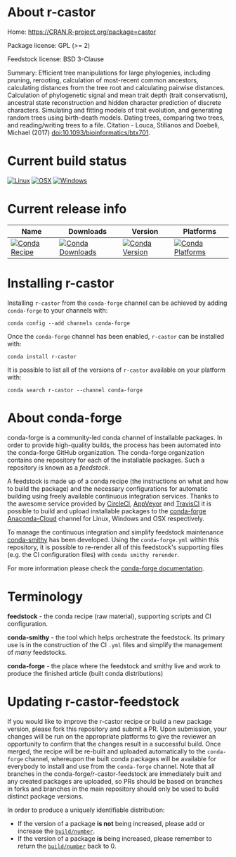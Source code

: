 About r-castor
==============

Home: https://CRAN.R-project.org/package=castor

Package license: GPL (>= 2)

Feedstock license: BSD 3-Clause

Summary: Efficient tree manipulations for large phylogenies, including pruning, rerooting, calculation of most-recent common ancestors, calculating distances from the tree root and calculating pairwise distances. Calculation of phylogenetic signal and mean trait depth (trait conservatism), ancestral state reconstruction and hidden character prediction of discrete characters. Simulating and fitting models of trait evolution, and generating random trees using birth-death models. Dating trees, comparing two trees, and reading/writing trees to a file. Citation - Louca, Stilianos and Doebeli, Michael (2017) <doi:10.1093/bioinformatics/btx701>.



Current build status
====================

[![Linux](https://img.shields.io/circleci/project/github/conda-forge/r-castor-feedstock/master.svg?label=Linux)](https://circleci.com/gh/conda-forge/r-castor-feedstock)
[![OSX](https://img.shields.io/travis/conda-forge/r-castor-feedstock/master.svg?label=macOS)](https://travis-ci.org/conda-forge/r-castor-feedstock)
[![Windows](https://img.shields.io/appveyor/ci/conda-forge/r-castor-feedstock/master.svg?label=Windows)](https://ci.appveyor.com/project/conda-forge/r-castor-feedstock/branch/master)

Current release info
====================

| Name | Downloads | Version | Platforms |
| --- | --- | --- | --- |
| [![Conda Recipe](https://img.shields.io/badge/recipe-r--castor-green.svg)](https://anaconda.org/conda-forge/r-castor) | [![Conda Downloads](https://img.shields.io/conda/dn/conda-forge/r-castor.svg)](https://anaconda.org/conda-forge/r-castor) | [![Conda Version](https://img.shields.io/conda/vn/conda-forge/r-castor.svg)](https://anaconda.org/conda-forge/r-castor) | [![Conda Platforms](https://img.shields.io/conda/pn/conda-forge/r-castor.svg)](https://anaconda.org/conda-forge/r-castor) |

Installing r-castor
===================

Installing `r-castor` from the `conda-forge` channel can be achieved by adding `conda-forge` to your channels with:

```
conda config --add channels conda-forge
```

Once the `conda-forge` channel has been enabled, `r-castor` can be installed with:

```
conda install r-castor
```

It is possible to list all of the versions of `r-castor` available on your platform with:

```
conda search r-castor --channel conda-forge
```


About conda-forge
=================

conda-forge is a community-led conda channel of installable packages.
In order to provide high-quality builds, the process has been automated into the
conda-forge GitHub organization. The conda-forge organization contains one repository
for each of the installable packages. Such a repository is known as a *feedstock*.

A feedstock is made up of a conda recipe (the instructions on what and how to build
the package) and the necessary configurations for automatic building using freely
available continuous integration services. Thanks to the awesome service provided by
[CircleCI](https://circleci.com/), [AppVeyor](https://www.appveyor.com/)
and [TravisCI](https://travis-ci.org/) it is possible to build and upload installable
packages to the [conda-forge](https://anaconda.org/conda-forge)
[Anaconda-Cloud](https://anaconda.org/) channel for Linux, Windows and OSX respectively.

To manage the continuous integration and simplify feedstock maintenance
[conda-smithy](https://github.com/conda-forge/conda-smithy) has been developed.
Using the ``conda-forge.yml`` within this repository, it is possible to re-render all of
this feedstock's supporting files (e.g. the CI configuration files) with ``conda smithy rerender``.

For more information please check the [conda-forge documentation](https://conda-forge.org/docs/).

Terminology
===========

**feedstock** - the conda recipe (raw material), supporting scripts and CI configuration.

**conda-smithy** - the tool which helps orchestrate the feedstock.
                   Its primary use is in the construction of the CI ``.yml`` files
                   and simplify the management of *many* feedstocks.

**conda-forge** - the place where the feedstock and smithy live and work to
                  produce the finished article (built conda distributions)


Updating r-castor-feedstock
===========================

If you would like to improve the r-castor recipe or build a new
package version, please fork this repository and submit a PR. Upon submission,
your changes will be run on the appropriate platforms to give the reviewer an
opportunity to confirm that the changes result in a successful build. Once
merged, the recipe will be re-built and uploaded automatically to the
`conda-forge` channel, whereupon the built conda packages will be available for
everybody to install and use from the `conda-forge` channel.
Note that all branches in the conda-forge/r-castor-feedstock are
immediately built and any created packages are uploaded, so PRs should be based
on branches in forks and branches in the main repository should only be used to
build distinct package versions.

In order to produce a uniquely identifiable distribution:
 * If the version of a package **is not** being increased, please add or increase
   the [``build/number``](https://conda.io/docs/user-guide/tasks/build-packages/define-metadata.html#build-number-and-string).
 * If the version of a package **is** being increased, please remember to return
   the [``build/number``](https://conda.io/docs/user-guide/tasks/build-packages/define-metadata.html#build-number-and-string)
   back to 0.
